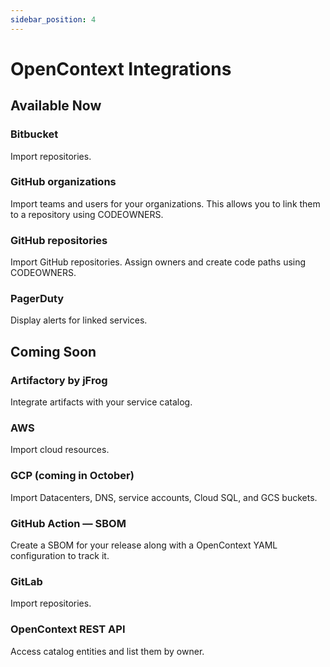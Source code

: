 ```yaml
---
sidebar_position: 4
---
```


# OpenContext Integrations

## Available Now

### Bitbucket

Import repositories.

### GitHub organizations

Import teams and users for your organizations. This allows you to link them to a repository using CODEOWNERS.

### GitHub repositories

Import GitHub repositories. Assign owners and create code paths using CODEOWNERS.

### PagerDuty

Display alerts for linked services.

## Coming Soon

### Artifactory by jFrog

Integrate artifacts with your service catalog.

### AWS

Import cloud resources.

### GCP (coming in October)

Import Datacenters, DNS, service accounts, Cloud SQL, and GCS buckets.

### GitHub Action — SBOM

Create a SBOM for your release along with a OpenContext YAML configuration to track it.

### GitLab

Import repositories.

### OpenContext REST API

Access catalog entities and list them by owner.
